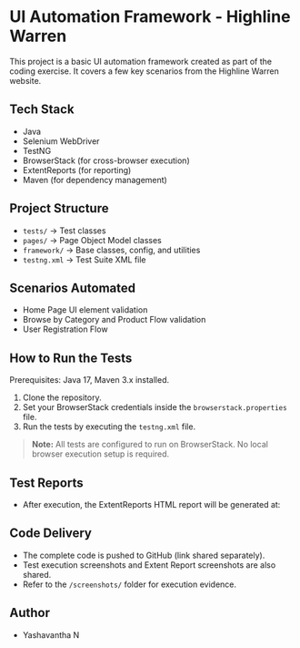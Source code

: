 # UI Automation Framework - Highline Warren

This project is a basic UI automation framework created as part of the coding exercise. It covers a few key scenarios from the Highline Warren website.

## Tech Stack
- Java
- Selenium WebDriver
- TestNG
- BrowserStack (for cross-browser execution)
- ExtentReports (for reporting)
- Maven (for dependency management)

## Project Structure
- `tests/` → Test classes
- `pages/` → Page Object Model classes
- `framework/` → Base classes, config, and utilities
- `testng.xml` → Test Suite XML file

## Scenarios Automated
- Home Page UI element validation
- Browse by Category and Product Flow validation
- User Registration Flow

## How to Run the Tests
Prerequisites: Java 17, Maven 3.x installed.
1. Clone the repository.
2. Set your BrowserStack credentials inside the `browserstack.properties` file.
3. Run the tests by executing the `testng.xml` file.

> **Note:** All tests are configured to run on BrowserStack. No local browser execution setup is required.

## Test Reports
- After execution, the ExtentReports HTML report will be generated at:


## Code Delivery
- The complete code is pushed to GitHub (link shared separately).
- Test execution screenshots and Extent Report screenshots are also shared.
- Refer to the `/screenshots/` folder for execution evidence.

## Author
- Yashavantha N